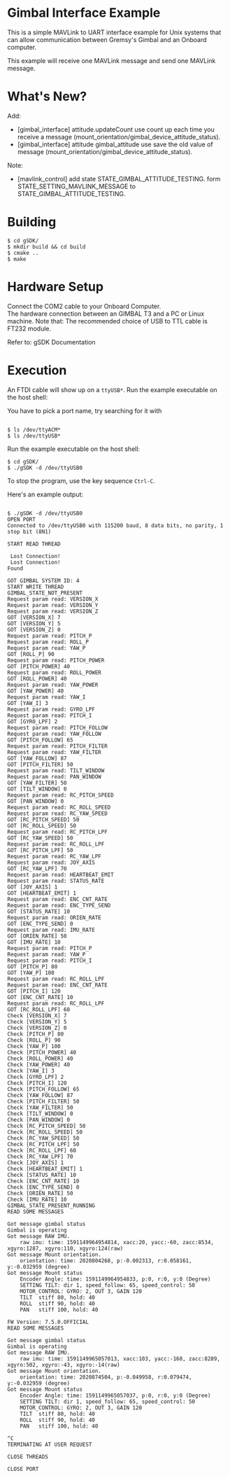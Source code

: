 Gimbal Interface Example
========================

This is a simple MAVLink to UART interface example for Unix systems that can allow communication between Gremsy's Gimbal and an Onboard computer.

This example will receive one MAVLink message and send one MAVLink message.


What's New?
===========

Add:
- [gimbal_interface] attitude.updateCount use count up each time you receive a message (mount_orientation/gimbal_device_attitude_status).
- [gimbal_interface] attitude<float> gimbal_attitude use save the old value of message (mount_orientation/gimbal_device_attitude_status).

Note:
- [mavlink_control] add state STATE_GIMBAL_ATTITUDE_TESTING. form STATE_SETTING_MAVLINK_MESSAGE to STATE_GIMBAL_ATTITUDE_TESTING.

Building
========

```
$ cd gSDK/
$ mkdir build && cd build
$ cmake ..
$ make
```

Hardware Setup
=========

Connect the COM2 cable to your Onboard Computer.  
The hardware connection between an GIMBAL T3 and a PC or Linux machine. Note that:
The recommended choice of USB to TTL cable is FT232 module.

Refer to: gSDK Documentation

Execution
=========

An FTDI cable will show up on a `ttyUSB*`.
Run the example executable on the host shell:

You have to pick a port name, try searching for it with 
```

$ ls /dev/ttyACM* 
$ ls /dev/ttyUSB*
```

Run the example executable on the host shell:

```
$ cd gSDK/
$ ./gSDK -d /dev/ttyUSB0
```

To stop the program, use the key sequence `Ctrl-C`.

Here's an example output:

```

$ ./gSDK -d /dev/ttyUSB0 
OPEN PORT
Connected to /dev/ttyUSB0 with 115200 baud, 8 data bits, no parity, 1 stop bit (8N1)

START READ THREAD 

 Lost Connection!
 Lost Connection!
Found 

GOT GIMBAL SYSTEM ID: 4
START WRITE THREAD 
GIMBAL_STATE_NOT_PRESENT
Request param read: VERSION_X 
Request param read: VERSION_Y 
Request param read: VERSION_Z 
GOT [VERSION_X] 7
GOT [VERSION_Y] 5
GOT [VERSION_Z] 0
Request param read: PITCH_P 
Request param read: ROLL_P 
Request param read: YAW_P 
GOT [ROLL_P] 90
Request param read: PITCH_POWER
GOT [PITCH_POWER] 40
Request param read: ROLL_POWER
GOT [ROLL_POWER] 40
Request param read: YAW_POWER
GOT [YAW_POWER] 40
Request param read: YAW_I
GOT [YAW_I] 3
Request param read: GYRO_LPF 
Request param read: PITCH_I 
GOT [GYRO_LPF] 2
Request param read: PITCH_FOLLOW 
Request param read: YAW_FOLLOW 
GOT [PITCH_FOLLOW] 65
Request param read: PITCH_FILTER 
Request param read: YAW_FILTER 
GOT [YAW_FOLLOW] 87
GOT [PITCH_FILTER] 50
Request param read: TILT_WINDOW 
Request param read: PAN_WINDOW 
GOT [YAW_FILTER] 50
GOT [TILT_WINDOW] 0
Request param read: RC_PITCH_SPEED 
GOT [PAN_WINDOW] 0
Request param read: RC_ROLL_SPEED 
Request param read: RC_YAW_SPEED 
GOT [RC_PITCH_SPEED] 50
GOT [RC_ROLL_SPEED] 50
Request param read: RC_PITCH_LPF 
GOT [RC_YAW_SPEED] 50
Request param read: RC_ROLL_LPF 
GOT [RC_PITCH_LPF] 50
Request param read: RC_YAW_LPF 
Request param read: JOY_AXIS 
GOT [RC_YAW_LPF] 70
Request param read: HEARTBEAT_EMIT 
Request param read: STATUS_RATE 
GOT [JOY_AXIS] 1
GOT [HEARTBEAT_EMIT] 1
Request param read: ENC_CNT_RATE 
Request param read: ENC_TYPE_SEND 
GOT [STATUS_RATE] 10
Request param read: ORIEN_RATE 
GOT [ENC_TYPE_SEND] 0
Request param read: IMU_RATE 
GOT [ORIEN_RATE] 50
GOT [IMU_RATE] 10
Request param read: PITCH_P 
Request param read: YAW_P 
Request param read: PITCH_I 
GOT [PITCH_P] 80
GOT [YAW_P] 100
Request param read: RC_ROLL_LPF 
Request param read: ENC_CNT_RATE 
GOT [PITCH_I] 120
GOT [ENC_CNT_RATE] 10
Request param read: RC_ROLL_LPF 
GOT [RC_ROLL_LPF] 60
Check [VERSION_X] 7 
Check [VERSION_Y] 5 
Check [VERSION_Z] 0 
Check [PITCH_P] 80 
Check [ROLL_P] 90 
Check [YAW_P] 100 
Check [PITCH_POWER] 40 
Check [ROLL_POWER] 40 
Check [YAW_POWER] 40 
Check [YAW_I] 3 
Check [GYRO_LPF] 2 
Check [PITCH_I] 120 
Check [PITCH_FOLLOW] 65 
Check [YAW_FOLLOW] 87 
Check [PITCH_FILTER] 50 
Check [YAW_FILTER] 50 
Check [TILT_WINDOW] 0 
Check [PAN_WINDOW] 0 
Check [RC_PITCH_SPEED] 50 
Check [RC_ROLL_SPEED] 50 
Check [RC_YAW_SPEED] 50 
Check [RC_PITCH_LPF] 50 
Check [RC_ROLL_LPF] 60 
Check [RC_YAW_LPF] 70 
Check [JOY_AXIS] 1 
Check [HEARTBEAT_EMIT] 1 
Check [STATUS_RATE] 10 
Check [ENC_CNT_RATE] 10 
Check [ENC_TYPE_SEND] 0 
Check [ORIEN_RATE] 50 
Check [IMU_RATE] 10 
GIMBAL_STATE_PRESENT_RUNNING 
READ SOME MESSAGES 

Got message gimbal status 
Gimbal is operating
Got message RAW IMU.
	raw imu: time: 1591149964954814, xacc:20, yacc:-60, zacc:8534, xgyro:1287, xgyro:110, xgyro:124(raw)
Got message Mount orientation.
	orientation: time: 2020804268, p:-0.002313, r:0.058161, y:-0.032959 (degree)
Got message Mount status 
	Encoder Angle: time: 1591149964954833, p:0, r:0, y:0 (Degree)
	SETTING TILT: dir 1, speed_follow: 65, speed_control: 50
	MOTOR_CONTROL: GYRO: 2, OUT 3, GAIN 120
	TILT  stiff 80, hold: 40
	ROLL  stiff 90, hold: 40
	PAN   stiff 100, hold: 40

FW Version: 7.5.0.OFFICIAL
READ SOME MESSAGES 

Got message gimbal status 
Gimbal is operating
Got message RAW IMU.
	raw imu: time: 1591149965057013, xacc:103, yacc:-168, zacc:8289, xgyro:502, xgyro:-43, xgyro:-14(raw)
Got message Mount orientation.
	orientation: time: 2020874504, p:-0.049958, r:0.079474, y:-0.032959 (degree)
Got message Mount status 
	Encoder Angle: time: 1591149965057037, p:0, r:0, y:0 (Degree)
	SETTING TILT: dir 1, speed_follow: 65, speed_control: 50
	MOTOR_CONTROL: GYRO: 2, OUT 3, GAIN 120
	TILT  stiff 80, hold: 40
	ROLL  stiff 90, hold: 40
	PAN   stiff 100, hold: 40

^C
TERMINATING AT USER REQUEST

CLOSE THREADS

CLOSE PORT
```

